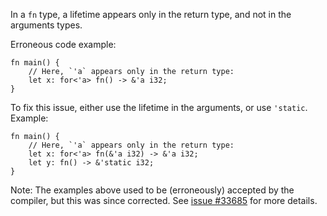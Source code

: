 In a `fn` type, a lifetime appears only in the return type,
and not in the arguments types.

Erroneous code example:

```compile_fail,E0581
fn main() {
    // Here, `'a` appears only in the return type:
    let x: for<'a> fn() -> &'a i32;
}
```

To fix this issue, either use the lifetime in the arguments, or use
`'static`. Example:

```
fn main() {
    // Here, `'a` appears only in the return type:
    let x: for<'a> fn(&'a i32) -> &'a i32;
    let y: fn() -> &'static i32;
}
```

Note: The examples above used to be (erroneously) accepted by the
compiler, but this was since corrected. See [issue #33685] for more
details.

[issue #33685]: https://github.com/rust-lang/rust/issues/33685

